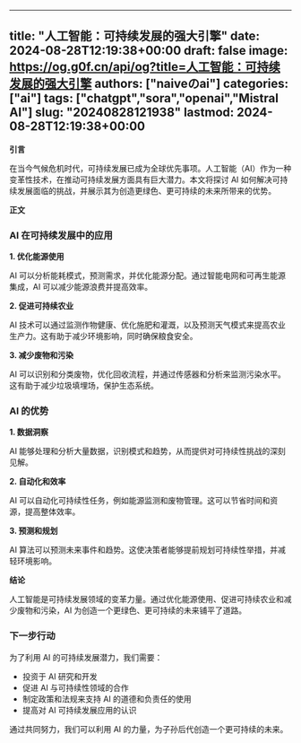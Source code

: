 
---
title: "人工智能：可持续发展的强大引擎"
date: 2024-08-28T12:19:38+00:00
draft: false
image: https://og.g0f.cn/api/og?title=人工智能：可持续发展的强大引擎
authors: ["naiveのai"]
categories: ["ai"]
tags: ["chatgpt","sora","openai","Mistral AI"]
slug: "20240828121938"
lastmod: 2024-08-28T12:19:38+00:00
---
**引言**

在当今气候危机时代，可持续发展已成为全球优先事项。人工智能（AI）作为一种变革性技术，在推动可持续发展方面具有巨大潜力。本文将探讨 AI 如何解决可持续发展面临的挑战，并展示其为创造更绿色、更可持续的未来所带来的优势。

**正文**

### AI 在可持续发展中的应用

**1. 优化能源使用**

AI 可以分析能耗模式，预测需求，并优化能源分配。通过智能电网和可再生能源集成，AI 可以减少能源浪费并提高效率。

**2. 促进可持续农业**

AI 技术可以通过监测作物健康、优化施肥和灌溉，以及预测天气模式来提高农业生产力。这有助于减少环境影响，同时确保粮食安全。

**3. 减少废物和污染**

AI 可以识别和分类废物，优化回收流程，并通过传感器和分析来监测污染水平。这有助于减少垃圾填埋场，保护生态系统。

### AI 的优势

**1. 数据洞察**

AI 能够处理和分析大量数据，识别模式和趋势，从而提供对可持续性挑战的深刻见解。

**2. 自动化和效率**

AI 可以自动化可持续性任务，例如能源监测和废物管理。这可以节省时间和资源，提高整体效率。

**3. 预测和规划**

AI 算法可以预测未来事件和趋势。这使决策者能够提前规划可持续性举措，并减轻环境影响。

**结论**

人工智能是可持续发展领域的变革力量。通过优化能源使用、促进可持续农业和减少废物和污染，AI 为创造一个更绿色、更可持续的未来铺平了道路。

### 下一步行动

为了利用 AI 的可持续发展潜力，我们需要：

* 投资于 AI 研究和开发
* 促进 AI 与可持续性领域的合作
* 制定政策和法规来支持 AI 的道德和负责任的使用
* 提高对 AI 可持续发展应用的认识

通过共同努力，我们可以利用 AI 的力量，为子孙后代创造一个更可持续的未来。